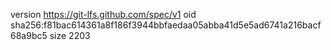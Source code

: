 version https://git-lfs.github.com/spec/v1
oid sha256:f81bac614361a8f186f3944bbfaedaa05abba41d5e5ad6741a216bacf68a9bc5
size 2203

